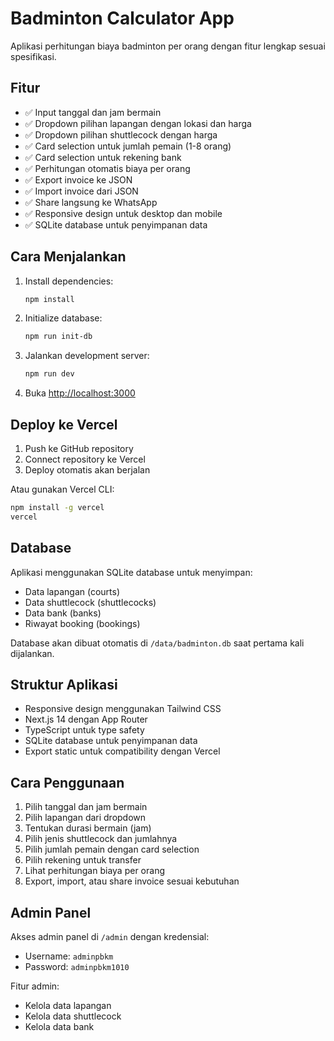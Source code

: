 # Badminton Calculator App

Aplikasi perhitungan biaya badminton per orang dengan fitur lengkap sesuai spesifikasi.

## Fitur

- ✅ Input tanggal dan jam bermain
- ✅ Dropdown pilihan lapangan dengan lokasi dan harga
- ✅ Dropdown pilihan shuttlecock dengan harga
- ✅ Card selection untuk jumlah pemain (1-8 orang)
- ✅ Card selection untuk rekening bank
- ✅ Perhitungan otomatis biaya per orang
- ✅ Export invoice ke JSON
- ✅ Import invoice dari JSON
- ✅ Share langsung ke WhatsApp
- ✅ Responsive design untuk desktop dan mobile
- ✅ SQLite database untuk penyimpanan data

## Cara Menjalankan

1. Install dependencies:
   ```bash
   npm install
   ```

2. Initialize database:
   ```bash
   npm run init-db
   ```

3. Jalankan development server:
   ```bash
   npm run dev
   ```

4. Buka [http://localhost:3000](http://localhost:3000)

## Deploy ke Vercel

1. Push ke GitHub repository
2. Connect repository ke Vercel
3. Deploy otomatis akan berjalan

Atau gunakan Vercel CLI:
```bash
npm install -g vercel
vercel
```

## Database

Aplikasi menggunakan SQLite database untuk menyimpan:
- Data lapangan (courts)
- Data shuttlecock (shuttlecocks)
- Data bank (banks)
- Riwayat booking (bookings)

Database akan dibuat otomatis di `/data/badminton.db` saat pertama kali dijalankan.

## Struktur Aplikasi

- Responsive design menggunakan Tailwind CSS
- Next.js 14 dengan App Router
- TypeScript untuk type safety
- SQLite database untuk penyimpanan data
- Export static untuk compatibility dengan Vercel

## Cara Penggunaan

1. Pilih tanggal dan jam bermain
2. Pilih lapangan dari dropdown
3. Tentukan durasi bermain (jam)
4. Pilih jenis shuttlecock dan jumlahnya
5. Pilih jumlah pemain dengan card selection
6. Pilih rekening untuk transfer
7. Lihat perhitungan biaya per orang
8. Export, import, atau share invoice sesuai kebutuhan

## Admin Panel

Akses admin panel di `/admin` dengan kredensial:
- Username: `adminpbkm`
- Password: `adminpbkm1010`

Fitur admin:
- Kelola data lapangan
- Kelola data shuttlecock
- Kelola data bank
